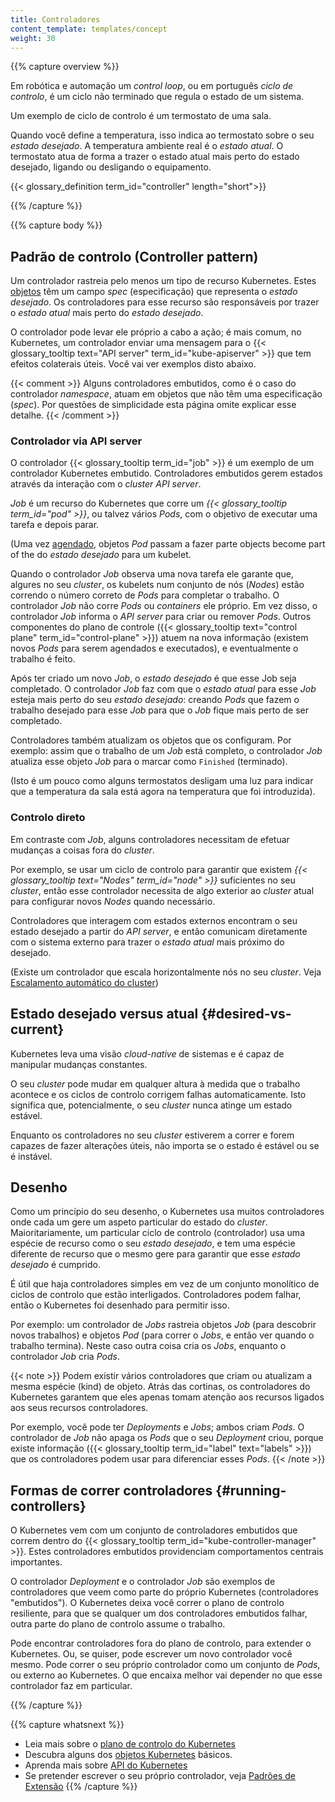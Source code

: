 ```yaml
---
title: Controladores
content_template: templates/concept
weight: 30
---
```


{{% capture overview %}}

Em robótica e automação um _control loop_, ou em português _ciclo de controlo_, é
um ciclo não terminado que regula o estado de um sistema.

Um exemplo de ciclo de controlo é um termostato de uma sala.

Quando você define a temperatura, isso indica ao termostato
sobre o seu *estado desejado*. A temperatura ambiente real é o
*estado atual*. O termostato atua de forma a trazer o estado atual
mais perto do estado desejado, ligando ou desligando o equipamento.

{{< glossary_definition term_id="controller" length="short">}}

{{% /capture %}}


{{% capture body %}}

## Padrão de controlo (Controller pattern)

Um controlador rastreia pelo menos um tipo de recurso Kubernetes.
Estes [objetos](/docs/concepts/overview/working-with-objects/kubernetes-objects/#kubernetes-objects)
têm um campo *spec* (especificação) que representa o *estado desejado*.
Os controladores para esse recurso são responsáveis por trazer o *estado atual*
mais perto do *estado desejado*.

O controlador pode levar ele próprio a cabo a ação; é mais comum, no Kubernetes,
um controlador enviar uma mensagem para o
{{< glossary_tooltip text="API server" term_id="kube-apiserver" >}} que tem
efeitos colaterais úteis. Você vai ver exemplos disto abaixo.

{{< comment >}}
Alguns controladores embutidos, como é o caso do controlador *namespace*, atuam em objetos
que não têm uma especificação (*spec*). Por questões de simplicidade esta página omite explicar
esse detalhe.
{{< /comment >}}

### Controlador via API server

O controlador {{< glossary_tooltip term_id="job" >}} é um exemplo de um
controlador Kubernetes embutido. Controladores embutidos gerem estados através da
interação com o *cluster API server*.

*Job* é um recurso do Kubernetes que corre um
*{{< glossary_tooltip term_id="pod" >}}*, ou talvez vários *Pods*, com o objetivo de
executar uma tarefa e depois parar.

(Uma vez [agendado](/docs/concepts/scheduling/), objetos *Pod* passam a fazer parte objects become part of the
do *estado desejado* para um kubelet.

Quando o controlador *Job* observa uma nova tarefa ele garante que,
algures no seu *cluster*, os kubelets num conjunto de nós (*Nodes*) estão correndo o número
correto de *Pods* para completar o trabalho.
O controlador *Job* não corre *Pods* ou *containers* ele próprio.
Em vez disso, o controlador *Job* informa o *API server* para criar ou remover *Pods*.
Outros componentes do plano de controle
({{< glossary_tooltip text="control plane" term_id="control-plane" >}})
atuem na nova informação (existem novos *Pods* para serem agendados e executados),
e eventualmente o trabalho é feito.

Após ter criado um novo *Job*, o *estado desejado* é que esse Job seja completado.
O controlador *Job* faz com que o *estado atual* para esse *Job* esteja mais perto do seu
*estado desejado*: creando *Pods* que fazem o trabalho desejado para esse *Job* para que
o *Job* fique mais perto de ser completado.

Controladores também atualizam os objetos que os configuram.
Por exemplo: assim que o trabalho de um *Job* está completo,
o controlador *Job* atualiza esse objeto *Job* para o marcar como `Finished` (terminado).

(Isto é um pouco como alguns termostatos desligam uma luz para
indicar que a temperatura da sala está agora na temperatura que foi introduzida).

### Controlo direto

Em contraste com *Job*, alguns controladores necessitam de efetuar
mudanças a coisas fora do *cluster*.

Por exemplo, se usar um ciclo de controlo para garantir que existem
*{{< glossary_tooltip text="Nodes" term_id="node" >}}* suficientes
no seu *cluster*, então esse controlador necessita de algo exterior ao
*cluster* atual para configurar novos *Nodes* quando necessário.

Controladores que interagem com estados externos encontram o seu estado desejado
a partir do *API server*, e então comunicam diretamente com o sistema externo para
trazer o *estado atual* mais próximo do desejado.

(Existe um controlador que escala horizontalmente nós no seu *cluster*.
Veja [Escalamento automático do cluster](/docs/tasks/administer-cluster/cluster-management/#cluster-autoscaling))

## Estado desejado versus atual {#desired-vs-current}

Kubernetes leva uma visão *cloud-native* de sistemas e é capaz de manipular
mudanças constantes.

O seu *cluster* pode mudar em qualquer altura à medida que o trabalho acontece e
os ciclos de controlo corrigem falhas automaticamente. Isto significa que,
potencialmente, o seu *cluster* nunca atinge um estado estável.

Enquanto os controladores no seu *cluster* estiverem a correr e forem capazes de
fazer alterações úteis, não importa se o estado é estável ou se é instável.

## Desenho

Como um princípio do seu desenho, o Kubernetes usa muitos controladores onde cada
um gere um aspeto particular do estado do *cluster*. Maioritariamente, um particular
ciclo de controlo (controlador) usa uma espécie de recurso como o seu *estado desejado*,
e tem uma espécie diferente de recurso que o mesmo gere para garantir que esse *estado desejado*
é cumprido.

É útil que haja controladores simples em vez de um conjunto monolítico de ciclos de controlo
que estão interligados. Controladores podem falhar, então o Kubernetes foi desenhado para
permitir isso.

Por exemplo: um controlador de *Jobs* rastreia objetos *Job* (para
descobrir novos trabalhos) e objetos *Pod* (para correr o *Jobs*, e então
ver quando o trabalho termina). Neste caso outra coisa cria os *Jobs*,
enquanto o controlador *Job* cria *Pods*.

{{< note >}}
Podem existir vários controladores que criam ou atualizam a mesma espécie (kind) de objeto.
Atrás das cortinas, os controladores do Kubernetes garantem que eles apenas tomam
atenção aos recursos ligados aos seus recursos controladores.

Por exemplo, você pode ter *Deployments* e *Jobs*; ambos criam *Pods*.
O controlador de *Job* não apaga os *Pods* que o seu *Deployment* criou,
porque existe informação ({{< glossary_tooltip term_id="label" text="labels" >}})
que os controladores podem usar para diferenciar esses *Pods*.
{{< /note >}}

## Formas de correr controladores {#running-controllers}

O Kubernetes vem com um conjunto de controladores embutidos que correm
dentro do {{< glossary_tooltip term_id="kube-controller-manager" >}}.
Estes controladores embutidos providenciam comportamentos centrais importantes.

O controlador *Deployment* e o controlador *Job* são exemplos de controladores
que veem como parte do próprio Kubernetes (controladores "embutidos").
O Kubernetes deixa você correr o plano de controlo resiliente, para que se qualquer
um dos controladores embutidos falhar, outra parte do plano de controlo assume
o trabalho.

Pode encontrar controladores fora do plano de controlo, para extender o Kubernetes.
Ou, se quiser, pode escrever um novo controlador você mesmo.
Pode correr o seu próprio controlador como um conjunto de *Pods*,
ou externo ao Kubernetes. O que encaixa melhor vai depender no que esse
controlador faz em particular.

{{% /capture %}}

{{% capture whatsnext %}}
* Leia mais sobre o [plano de controlo do Kubernetes](/docs/concepts/#kubernetes-control-plane)
* Descubra alguns dos [objetos Kubernetes](/docs/concepts/#kubernetes-objects) básicos.
* Aprenda mais sobre [API do Kubernetes](/docs/concepts/overview/kubernetes-api/)
* Se pretender escrever o seu próprio controlador, veja [Padrões de Extensão](/docs/concepts/extend-kubernetes/extend-cluster/#extension-patterns)
{{% /capture %}}
